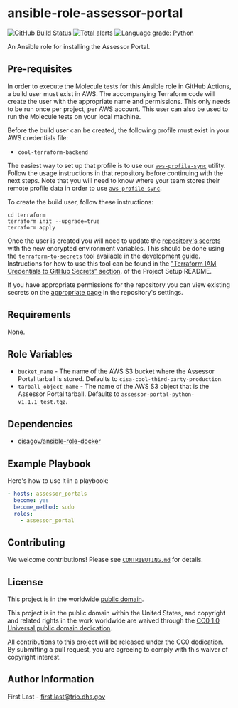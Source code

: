 # ansible-role-assessor-portal #

[![GitHub Build Status](https://github.com/cisagov/ansible-role-assessor-portal/workflows/build/badge.svg)](https://github.com/cisagov/ansible-role-assessor-portal/actions)
[![Total alerts](https://img.shields.io/lgtm/alerts/g/cisagov/ansible-role-assessor-portal.svg?logo=lgtm&logoWidth=18)](https://lgtm.com/projects/g/cisagov/ansible-role-assessor-portal/alerts/)
[![Language grade: Python](https://img.shields.io/lgtm/grade/python/g/cisagov/ansible-role-assessor-portal.svg?logo=lgtm&logoWidth=18)](https://lgtm.com/projects/g/cisagov/ansible-role-assessor-portal/context:python)

An Ansible role for installing the Assessor Portal.

## Pre-requisites ##

In order to execute the Molecule tests for this Ansible role in GitHub
Actions, a build user must exist in AWS. The accompanying Terraform
code will create the user with the appropriate name and
permissions. This only needs to be run once per project, per AWS
account. This user can also be used to run the Molecule tests on your
local machine.

Before the build user can be created, the following profile must exist in
your AWS credentials file:

- `cool-terraform-backend`

The easiest way to set up that profile is to use our
[`aws-profile-sync`](https://github.com/cisagov/aws-profile-sync)
utility. Follow the usage instructions in that repository before
continuing with the next steps. Note that you will need to know where
your team stores their remote profile data in order to use
[`aws-profile-sync`](https://github.com/cisagov/aws-profile-sync).

To create the build user, follow these instructions:

```console
cd terraform
terraform init --upgrade=true
terraform apply
```

Once the user is created you will need to update the [repository's
secrets](https://help.github.com/en/actions/configuring-and-managing-workflows/creating-and-storing-encrypted-secrets)
with the new encrypted environment variables. This should be done
using the
[`terraform-to-secrets`](https://github.com/cisagov/development-guide/tree/develop/project_setup#terraform-iam-credentials-to-github-secrets-)
tool available in the [development
guide](https://github.com/cisagov/development-guide). Instructions for
how to use this tool can be found in the ["Terraform IAM Credentials
to GitHub Secrets"
section](https://github.com/cisagov/development-guide/tree/develop/project_setup#terraform-iam-credentials-to-github-secrets-).
of the Project Setup README.

If you have appropriate permissions for the repository you can view
existing secrets on the [appropriate
page](https://github.com/cisagov/ansible-role-assessor-portal/settings/secrets)
in the repository's settings.

## Requirements ##

None.

## Role Variables ##

* `bucket_name` - The name of the AWS S3 bucket where the Assessor Portal
  tarball is stored.  Defaults to `cisa-cool-third-party-production`.
* `tarball_object_name` - The name of the AWS S3 object that is the Assessor
  Portal tarball.  Defaults to `assessor-portal-python-v1.1.1_test.tgz`.

## Dependencies ##

* [cisagov/ansible-role-docker](https://github.com/cisagov/ansible-role-docker)

## Example Playbook ##

Here's how to use it in a playbook:

```yaml
- hosts: assessor_portals
  become: yes
  become_method: sudo
  roles:
    - assessor_portal
```

## Contributing ##

We welcome contributions!  Please see [`CONTRIBUTING.md`](CONTRIBUTING.md) for
details.

## License ##

This project is in the worldwide [public domain](LICENSE).

This project is in the public domain within the United States, and
copyright and related rights in the work worldwide are waived through
the [CC0 1.0 Universal public domain
dedication](https://creativecommons.org/publicdomain/zero/1.0/).

All contributions to this project will be released under the CC0
dedication. By submitting a pull request, you are agreeing to comply
with this waiver of copyright interest.

## Author Information ##

First Last - <first.last@trio.dhs.gov>
